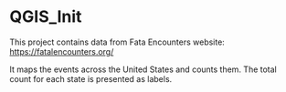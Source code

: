 # QGIS_Init

This project contains data from Fata Encounters website: https://fatalencounters.org/

It maps the events across the United States and counts them. The total count for each state is presented as labels.
